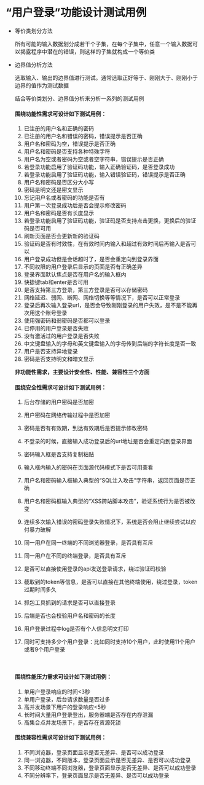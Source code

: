 # “用户登录”功能设计测试用例

- 等价类划分方法

  所有可能的输入数据划分成若干个子集，在每个子集中，任意一个输入数据可以揭露程序中潜在的错误，则这样的子集就构成一个等价类

- 边界值分析方法

  选取输入、输出的边界值进行测试。通常选取正好等于、刚刚大于、刚刚小于边界的值作为测试数据

  结合等价类划分、边界值分析来分析一系列的测试用例

  #### 围绕功能性需求可设计如下测试用例：

  1. 已注册的用户名和正确的密码
  2. 已注册的用户名和错误的密码，错误提示是否正确
  3. 用户名和密码为空，错误提示是否正确
  4. 用户名和密码是否支持各种特殊字符
  5. 用户名为空或者密码为空或者空字符串，错误提示是否正确
  6. 若登录功能启用了验证码功能，输入正确验证码，是否登录成功
  7. 若登录功能启用了验证码功能，输入错误验证码，错误提示是否正确
  8. 用户名和密码是否区分大小写
  9. 密码是明文还是密文显示
  10. 忘记用户名或者密码的功能是否有
  11. 用户第一次登录成功后是否会提示修改密码
  12. 用户名和密码是否有长度显示
  13. 若登录功能启用了验证码功能，验证码是否支持点击更换，更换后的验证码是否可用
  14. 刷新页面是否会更新新的验证码
  15. 验证码是否有时效性，在有效时间内输入和超过有效时间后再输入是否可以
  16. 用户登录成功但是会话超时了，是否会重定向到登录界面
  17. 不同权限的用户登录后显示的页面是否有正确差异
  18. 登录界面默认焦点是否在用户名的输入框内
  19. 快捷键tab和enter是否可用
  20. 是否支持第三方登录，第三方登录是否可以存储密码
  21. 网络延迟、弱网、断网、网络切换等等情况下，是否可以正常登录
  22. 登录后再次输入登录url，是否会导致刚刚登录的用户失效，是不是不能再次用这个账号登录
  23. 使用强密码和弱密码是否都可以登录
  24. 已停用的用户登录是否失败
  25. 没有激活过的用户登录是否失败
  26. 中文键盘输入的字母和英文键盘输入的字母传到后端的字符长度是否一致
  27. 用户是否支持异地登录
  28. 密码是否支持明文和暗文显示

  **非功能性需求，主要设计安全性、性能、兼容性三个方面**

  #### 围绕安全性需求可设计如下测试用例：

  1. 后台存储的用户密码是否加密

  2. 用户密码在网络传输过程中是否加密

  3. 密码是否有有效期，到达有效期后是否提示修改密码

  4. 不登录的时候，直接输入成功登录后的url地址是否会重定向到登录界面

  5. 密码输入框是否支持复制粘贴

  6. 输入框内输入的密码在页面源代码模式下是否可用查看

  7. 用户名和密码输入框输入典型的“SQL注入攻击”字符串，返回页面是否正确

  8. 用户名和密码框输入典型的“XSS跨站脚本攻击”，验证系统行为是否被改变

  9. 连续多次输入错误的密码登录失败情况下，系统是否会阻止继续尝试以应付暴力破解

  10. 同一用户在同一终端的不同浏览器登录，是否具有互斥

  11. 同一用户在不同的终端登录，是否具有互斥

  12. 是否可以直接使用登录的api发送登录请求，绕过验证码校验

  13. 截取到的token等信息，是否可以直接在其他终端使用，绕过登录，token过期时间多久

  14. 抓包工具抓到的请求是否可以直接登录

  15. 后端是否也会校验用户名和密码的长度

  16. 用户登录过程中log是否有个人信息明文打印

  17. 同时可支持多少个用户登录：比如同时支持10个用户，此时使用11个用户或者9个用户登录

      ​	

  #### 围绕性能压力需求可设计如下测试用例：

  1. 单用户登录响应的时间<3秒
  2. 单用户登录，后台请求数量是否过多
  3. 高并发场景下用户的登录响应<5秒
  4. 长时间大量用户登录登出，服务器端是否存在内存泄漏
  5. 高集合点并发场景下，是否存在资源死锁

  #### 围绕兼容性需求可设计如下测试用例：

  1. 不同浏览器，登录页面显示是否无差异、是否可以成功登录
  2. 同一浏览器，不同版本，登录页面显示是否无差异、是否可以成功登录
  3. 不同移动终端不同浏览器，登录页面显示是否无差异、是否可以成功登录
  4. 不同分辨率下，登录页面显示是否无差异、是否可以成功登录